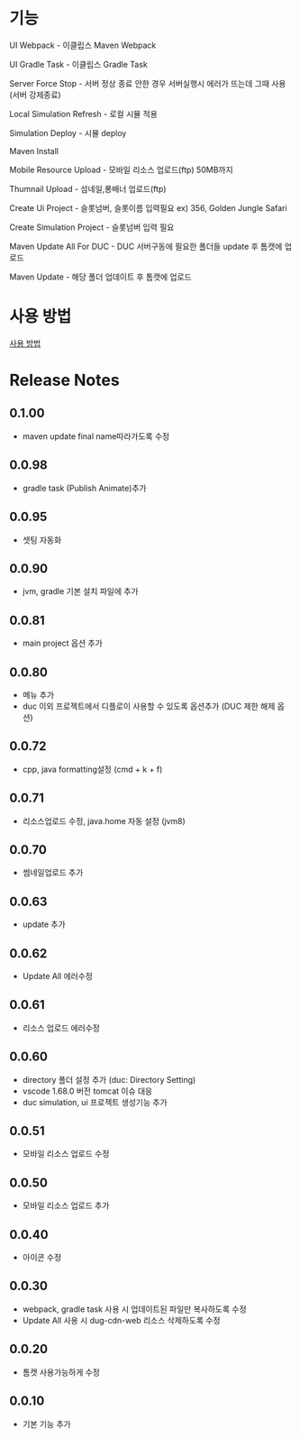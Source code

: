 # 기능
UI Webpack - 이클립스 Maven Webpack

UI Gradle Task - 이클립스 Gradle Task

Server Force Stop - 서버 정상 종료 안한 경우 서버실행시 에러가 뜨는데 그때 사용(서버 강제종료)

Local Simulation Refresh - 로컬 시뮬 적용

Simulation Deploy - 시뮬 deploy

Maven Install

Mobile Resource Upload - 모바일 리소스 업로드(ftp) 50MB까지

Thumnail Upload - 섬네일,롱배너 업로드(ftp)

Create Ui Project - 슬롯넘버, 슬롯이름 입력필요 ex) 356, Golden Jungle Safari

Create Simulation Project - 슬롯넘버 입력 필요

Maven Update All For DUC - DUC 서버구동에 필요한 폴더들 update 후 톰캣에 업로드

Maven Update - 해당 폴더 업데이트 후 톰캣에 업로드 

# 사용 방법
[사용 방법](https://studio-g.atlassian.net/wiki/spaces/slotduc/pages/731545942/VS+Code+Extension)

# Release Notes
## 0.1.00
- maven update final name따라가도록 수정
## 0.0.98
- gradle task (Publish Animate)추가 
## 0.0.95
- 셋팅 자동화
## 0.0.90
- jvm, gradle 기본 설치 파일에 추가
## 0.0.81
- main project 옵션 추가
## 0.0.80
- 메뉴 추가
- duc 이외 프로젝트에서 디플로이 사용할 수 있도록 옵션추가 (DUC 제한 해제 옵션)
## 0.0.72
- cpp, java formatting설정 (cmd + k + f)
## 0.0.71
- 리소스업로드 수정, java.home 자동 설정 (jvm8)
## 0.0.70
- 썸네일업로드 추가
## 0.0.63
- update 추가 
## 0.0.62
- Update All 에러수정
## 0.0.61
- 리소스 업로드 에러수정
## 0.0.60
- directory 폴더 설정 추가 (duc: Directory Setting)
- vscode 1.68.0 버전 tomcat 이슈 대응
- duc simulation, ui 프로젝트 생성기능 추가
## 0.0.51
- 모바일 리소스 업로드 수정
## 0.0.50
- 모바일 리소스 업로드 추가
## 0.0.40
- 아이콘 수정
  
## 0.0.30
- webpack, gradle task 사용 시 업데이트된 파일만 복사하도록 수정
- Update All 사용 시 dug-cdn-web 리소스 삭제하도록 수정
  
## 0.0.20
- 톰캣 사용가능하게 수정
  
## 0.0.10
- 기본 기능 추가

